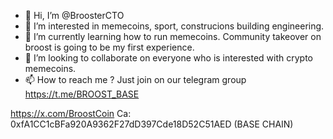 - 👋 Hi, I’m @BroosterCTO
- 👀 I’m interested in memecoins, sport, construcions building engineering.
- 🌱 I’m currently learning how to run memecoins. Community takeover on broost is going to be my first experience.
- 💞️ I’m looking to collaborate on everyone who is interested with crypto memecoins.
- 📫 How to reach me ? Just join on our telegram group https://t.me/BROOST_BASE

https://x.com/BroostCoin
Ca: 0xfA1CC1cBFa920A9362F27dD397Cde18D52C51AED (BASE CHAIN) 

<!---
BroosterCTO/BroosterCTO is a ✨ special ✨ repository because its `README.md` (this file) appears on your GitHub profile.
You can click the Preview link to take a look at your changes.
--->
